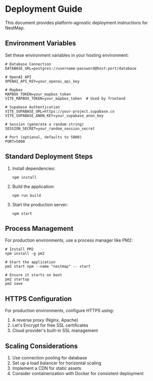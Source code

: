 # Deployment Guide

This document provides platform-agnostic deployment instructions for NestMap.

## Environment Variables

Set these environment variables in your hosting environment:

```
# Database Connection
DATABASE_URL=postgres://username:password@host:port/database

# OpenAI API
OPENAI_API_KEY=your_openai_api_key

# Mapbox
MAPBOX_TOKEN=your_mapbox_token
VITE_MAPBOX_TOKEN=your_mapbox_token  # Used by frontend

# Supabase Authentication
VITE_SUPABASE_URL=https://your-project.supabase.co
VITE_SUPABASE_ANON_KEY=your_supabase_anon_key

# Session (generate a random string)
SESSION_SECRET=your_random_session_secret

# Port (optional, defaults to 5000)
PORT=5000
```

## Standard Deployment Steps

1. Install dependencies:
   ```
   npm install
   ```

2. Build the application:
   ```
   npm run build
   ```

3. Start the production server:
   ```
   npm start
   ```

## Process Management

For production environments, use a process manager like PM2:

```
# Install PM2
npm install -g pm2

# Start the application
pm2 start npm --name "nestmap" -- start

# Ensure it starts on boot
pm2 startup
pm2 save
```

## HTTPS Configuration

For production environments, configure HTTPS using:

1. A reverse proxy (Nginx, Apache)
2. Let's Encrypt for free SSL certificates
3. Cloud provider's built-in SSL management

## Scaling Considerations

1. Use connection pooling for database
2. Set up a load balancer for horizontal scaling
3. Implement a CDN for static assets
4. Consider containerization with Docker for consistent deployment